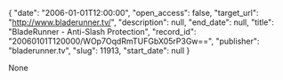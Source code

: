 {
  "date": "2006-01-01T12:00:00", 
  "open_access": false, 
  "target_url": "http://www.bladerunner.tv/", 
  "description": null, 
  "end_date": null, 
  "title": "BladeRunner - Anti-Slash Protection", 
  "record_id": "20060101T120000/WOp7OqdRmTUFGbX05rP3Gw==", 
  "publisher": "bladerunner.tv", 
  "slug": 11913, 
  "start_date": null
}

None